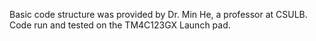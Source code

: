 Basic code structure was provided by Dr. Min He, a professor at CSULB.
Code run and tested on the TM4C123GX Launch pad.
